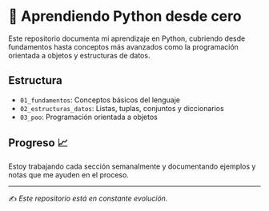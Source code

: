 # 🐍 Aprendiendo Python desde cero

Este repositorio documenta mi aprendizaje en Python, cubriendo desde fundamentos hasta conceptos más avanzados como la programación orientada a objetos y estructuras de datos.

## Estructura

- `01_fundamentos`: Conceptos básicos del lenguaje
- `02_estructuras_datos`: Listas, tuplas, conjuntos y diccionarios
- `03_poo`: Programación orientada a objetos

## Progreso 📈

Estoy trabajando cada sección semanalmente y documentando ejemplos y notas que me ayuden en el proceso.

---

✍️ *Este repositorio está en constante evolución.*